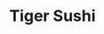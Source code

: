 ---
layout: place
title: "Tiger Sushi"
permalink: /georgia/athens/tiger-sushi.html
stateAbbr: GA
stateName: Georgia
cityName: Athens
seo:
  name: "Tiger Sushi"
  type: Restaurant
  links: null
description: "Tiger Sushi serves delicious sushi in Athens, Georgia. Try fresh Japanese dishes for a great dining experience. "
place_id: ChIJUatpTc1t9ogRuhoFcMx6Uvs
photos:
  - name: >-
      places/ChIJUatpTc1t9ogRuhoFcMx6Uvs/photos/AeeoHcIm5mKDfUnz1iMUbcBpGKVNMKJAkA1M7blq9LY5buqESglZZp_K49EYagYl2-Tsgjycf5RvJHxmleYc9l5UdnF9cH5rsJo1KvMHZrd0nJmRmYyZbxN9BHCTo5TWTPUrkmt_PHxlTD1CZmgQ49zwLltS9s_nVlY2_euHDrJCVkNaj105vmparGAoPpvU9srncg9xe93_VKVrw2_fUWFGWB_t0cjZDigWIfFWNUL2HSauNdEuUaYFJQDjyxbYEVX9bLYgvXaZH4f4uBzRwGyMZ3lhYtk0GbkJB1Fvai9x5CGolQ
    widthPx: 1440
    heightPx: 1920
    authorAttributions:
      - displayName: Tiger Sushi
        uri: https://maps.google.com/maps/contrib/116190776423160956986
        photoUri: >-
          https://lh3.googleusercontent.com/a-/ALV-UjVzvdu9eQM1URjxizb6yS1GYX03Wp_TvtFUlhZZSdTH0It7jSw=s100-p-k-no-mo
    flagContentUri: >-
      https://www.google.com/local/imagery/report/?cb_client=maps_api_places.places_api&image_key=!1e10!2sAF1QipMDJGY1RHzjNt4hYMBwkeQxKcn_I5LBMq8NFrrY&hl=en-US
    googleMapsUri: >-
      https://www.google.com/maps/place//data=!3m4!1e2!3m2!1sAF1QipMDJGY1RHzjNt4hYMBwkeQxKcn_I5LBMq8NFrrY!2e10!4m2!3m1!1s0x88f66dcd4d69ab51:0xfb527acc70051aba
  - name: >-
      places/ChIJUatpTc1t9ogRuhoFcMx6Uvs/photos/AeeoHcJt4Gr_h_68LKCzsgoaOnuElDma-ZueKBwHGv4Hx1fTdwKOV4DiP_WelYSS4DWLi5NA0P4x8x_E5QLai-2O3Lv13C4E3kPYdDLHEfHwyMmeNmpb9T6sqSRBvDfJ_5Bhyp84Cszahil5h5_woyjXS6wLaPSmlli7T4mrt7YydXlexuM1KTZG3yBJQ7baNGrWeHUFje2cDE-Urgcr1xTERltvmY64Fov5lvxw4Je-8mR2g19NYr2uzWkaXbo55GjqplWLQcumbn2ZwJ_JxOkxP-bncvE-epsVUJ6OnkV9Ul1uiw
    widthPx: 1018
    heightPx: 675
    authorAttributions:
      - displayName: Tiger Sushi
        uri: https://maps.google.com/maps/contrib/116190776423160956986
        photoUri: >-
          https://lh3.googleusercontent.com/a-/ALV-UjVzvdu9eQM1URjxizb6yS1GYX03Wp_TvtFUlhZZSdTH0It7jSw=s100-p-k-no-mo
    flagContentUri: >-
      https://www.google.com/local/imagery/report/?cb_client=maps_api_places.places_api&image_key=!1e10!2sAF1QipOvT4qWh7Let49ZKDDM3UaDu8sJLnd1Nxv5pnV-&hl=en-US
    googleMapsUri: >-
      https://www.google.com/maps/place//data=!3m4!1e2!3m2!1sAF1QipOvT4qWh7Let49ZKDDM3UaDu8sJLnd1Nxv5pnV-!2e10!4m2!3m1!1s0x88f66dcd4d69ab51:0xfb527acc70051aba
  - name: >-
      places/ChIJUatpTc1t9ogRuhoFcMx6Uvs/photos/AeeoHcIMxqmY27bCFsZGjCWC77zrig5rNjr4ZaM1N7XmEfr4jK7Jl1XPnqWeoxlh_MrepuwGLzUQhi9HN8m-bwEIwDLujct8yq7voohjahwuTeARXJuB41jxRF2XxTFdDtjfZ9zVemmtKN-X0jPujaKN4DdMtHbnl6ugJ6RIylhQX3_qF10EMmjjtL5dwKcjqC2Bq59N24sQfLyYNAZZhvpJ1QjduarfraSokP8ZDI8mLC_mtWf-Qnz7eIzneqTCeL77UyEt0sm12h7o70DOjEs924EoC2izkeTJb-xO3TYz-KtUFTE8I0XVRSHnaBVs_UmBCbIVfrimj3P3eeJnHG1d-0i6I6TM2Ppvk8vMGdQoJlgBjC9RQwDBpcI670B7gPiO2j3j4lOf2LZjXDFPQlqC_WJcBMvKLoafTI3vkqXvr1kl623H
    widthPx: 4032
    heightPx: 3024
    authorAttributions:
      - displayName: John Edmondson
        uri: https://maps.google.com/maps/contrib/103125808199964731739
        photoUri: >-
          https://lh3.googleusercontent.com/a-/ALV-UjWV_1FMKWoKv9tjKsA4C59FXblsYrJqQmUJNNC8rm1efs2S5E4=s100-p-k-no-mo
    flagContentUri: >-
      https://www.google.com/local/imagery/report/?cb_client=maps_api_places.places_api&image_key=!1e10!2sCIHM0ogKEICAgMDI07mlswE&hl=en-US
    googleMapsUri: >-
      https://www.google.com/maps/place//data=!3m4!1e2!3m2!1sCIHM0ogKEICAgMDI07mlswE!2e10!4m2!3m1!1s0x88f66dcd4d69ab51:0xfb527acc70051aba
  - name: >-
      places/ChIJUatpTc1t9ogRuhoFcMx6Uvs/photos/AeeoHcJzlD4Mrw9hT_c6f3kRUYY7UbnYpysGsbmmnMeykSi0_o-VzQvoSil9BT9HBErAIes2qACy_5huo4Y7c56Yb_yiAqm4RXjMAPEGOyRiFRKVLwPLZ0wU_0tqB1i1yV6Cos6U7nkAkM-_goesjeHFBuEwZ-Qxl2rXcAYMJzX_gTiudiUPZ3pfszzsaIgkXHaZhrCh9GfhMV8i23HW44jTDE0iQnR5V6xcUTk61XeQP7FVOrGXcllh_O36xhSxMk5ZgaN3V-RRHfMLTVm8UR7VxSQqFKbHkzoj7f67RvPO-mS9Xg
    widthPx: 4800
    heightPx: 3200
    authorAttributions:
      - displayName: Tiger Sushi
        uri: https://maps.google.com/maps/contrib/116190776423160956986
        photoUri: >-
          https://lh3.googleusercontent.com/a-/ALV-UjVzvdu9eQM1URjxizb6yS1GYX03Wp_TvtFUlhZZSdTH0It7jSw=s100-p-k-no-mo
    flagContentUri: >-
      https://www.google.com/local/imagery/report/?cb_client=maps_api_places.places_api&image_key=!1e10!2sAF1QipM-_7v5jaj636EvRr8rafInONEMbFaNrwe21ZKF&hl=en-US
    googleMapsUri: >-
      https://www.google.com/maps/place//data=!3m4!1e2!3m2!1sAF1QipM-_7v5jaj636EvRr8rafInONEMbFaNrwe21ZKF!2e10!4m2!3m1!1s0x88f66dcd4d69ab51:0xfb527acc70051aba
  - name: >-
      places/ChIJUatpTc1t9ogRuhoFcMx6Uvs/photos/AeeoHcJjOckGYFeGXS_NB4kIFOPkNSTFL9xunX3m44fZ1j2T5snTvcHV6lj22NNBzlgUouPyYsgfm-8vtPUmcR65szlhkFFKvPLEQZQM7UyUp0ZP9APodfH_QdZJN2jgZLiEPnezWLPSMPOE8QK3GT1m4I-7uNpcZFN_pUmep3278SaRCxngDajL2ojTFl4M0e9I7BUMioARaROLoObTYl5Hqs30LOewTjRnF5auiEs5j90EyeFLGl7pXHcd4kU1fSmcz8oxg7_ZgT-EChTQgz5jPdxIR2Us_5bLRMbQiRyw2pf3gw
    widthPx: 4800
    heightPx: 3200
    authorAttributions:
      - displayName: Tiger Sushi
        uri: https://maps.google.com/maps/contrib/116190776423160956986
        photoUri: >-
          https://lh3.googleusercontent.com/a-/ALV-UjVzvdu9eQM1URjxizb6yS1GYX03Wp_TvtFUlhZZSdTH0It7jSw=s100-p-k-no-mo
    flagContentUri: >-
      https://www.google.com/local/imagery/report/?cb_client=maps_api_places.places_api&image_key=!1e10!2sAF1QipPxLqW_ERBk9pxdHpWlbwUfI8Awhsja4Ecxott5&hl=en-US
    googleMapsUri: >-
      https://www.google.com/maps/place//data=!3m4!1e2!3m2!1sAF1QipPxLqW_ERBk9pxdHpWlbwUfI8Awhsja4Ecxott5!2e10!4m2!3m1!1s0x88f66dcd4d69ab51:0xfb527acc70051aba
  - name: >-
      places/ChIJUatpTc1t9ogRuhoFcMx6Uvs/photos/AeeoHcLg4NDgnm4UrjFHDx4rN68XXx3dJGdLX5_Zy44RaP7qLETAeDqbkqkg60QYgMsF6FnO9Af82fLb9HAAbQMIXVUUy10KdTBKlJTbopvPlIQE33Lp9axTtrykXwqKktRr_EFLA5War_e9c5LxuJamd6_lcbDUdwvPsmX5pQWQnQsPbahICpefhGc23A_-PobA_tLRFo0TyHurdMCstKvFJT4Q_6tqMudPKC6qrMsZJpIycSSuD2VupSIGSHT96y79D1DgWWS8qZNQasIBCtZpOqGDgn4LV2Zx7KVuYjSHn8i1LA
    widthPx: 4800
    heightPx: 3200
    authorAttributions:
      - displayName: Tiger Sushi
        uri: https://maps.google.com/maps/contrib/116190776423160956986
        photoUri: >-
          https://lh3.googleusercontent.com/a-/ALV-UjVzvdu9eQM1URjxizb6yS1GYX03Wp_TvtFUlhZZSdTH0It7jSw=s100-p-k-no-mo
    flagContentUri: >-
      https://www.google.com/local/imagery/report/?cb_client=maps_api_places.places_api&image_key=!1e10!2sAF1QipNrmwNk5kaZD9-DUCFZNrWKQKmLbapB3dJg2qlb&hl=en-US
    googleMapsUri: >-
      https://www.google.com/maps/place//data=!3m4!1e2!3m2!1sAF1QipNrmwNk5kaZD9-DUCFZNrWKQKmLbapB3dJg2qlb!2e10!4m2!3m1!1s0x88f66dcd4d69ab51:0xfb527acc70051aba
  - name: >-
      places/ChIJUatpTc1t9ogRuhoFcMx6Uvs/photos/AeeoHcJtO5sOHGcMJ56gigwTdB0KYtu_2Z_VSLpheSyiT1dqjBiz1Qbh6qVNKosu33EmTC1LPzKZKKh7p6qQne6pyOAOP87kIxZ1m84HFvzoXUEzHHqLayYM7d3Um0tTTdPoZNHfbgICfe9t-FqMgLDnAV6xfWFPInUbLpMb21tSVLkEwAh2lZdulO6uQmkrIjWklgFYPrmOKj14KVj-gfnpAjZILWLn6VvHOLuE1Gu1JrdHRIabe1DrhRRoX3Lxiru_46o86LwtVCufCl4eRxY8n0jRm6D_VaOZFCVXbITtWu9FFA
    widthPx: 4800
    heightPx: 3200
    authorAttributions:
      - displayName: Tiger Sushi
        uri: https://maps.google.com/maps/contrib/116190776423160956986
        photoUri: >-
          https://lh3.googleusercontent.com/a-/ALV-UjVzvdu9eQM1URjxizb6yS1GYX03Wp_TvtFUlhZZSdTH0It7jSw=s100-p-k-no-mo
    flagContentUri: >-
      https://www.google.com/local/imagery/report/?cb_client=maps_api_places.places_api&image_key=!1e10!2sAF1QipPq_b7myUACD_bF4RCnYiOx0BEif1Ybd7_XAdyr&hl=en-US
    googleMapsUri: >-
      https://www.google.com/maps/place//data=!3m4!1e2!3m2!1sAF1QipPq_b7myUACD_bF4RCnYiOx0BEif1Ybd7_XAdyr!2e10!4m2!3m1!1s0x88f66dcd4d69ab51:0xfb527acc70051aba
  - name: >-
      places/ChIJUatpTc1t9ogRuhoFcMx6Uvs/photos/AeeoHcJsaHIPsEqSRCnfSnpciWmzq-gztNKtfOxTaEoZVYk6GPjVI4TqyIeVsdkINpE-Yplrrvaz5kKjg9UgvAVU7YlcRDaZFlmT2JIqPwMF9wYWEMO3kPodzT-RhSdrCoD1rIh61IeLIUpdCONWEhBbIM3Z0F2pe59RBzhilqByMIzC75f85-bNRPKF1OvzNt0UckQu-peaclQMBGsCu_1wZvyuHysp-ZdcD0i2t6sYP52n8JOJODheqRq4QlY_kAb2bIXUZ54OLf_PO1Sky0RQutYJRQ-wmkqjSKqWt9gWeCH-Pwwt0AKrq64wUJA-bYuMw72uFaqY_OsMkIOIKkSuRPeeeiPzJN4kecOI7M4pxJWmpzh3Q3y3oC-OwlXqirb39sRM5FLFhNH9bpr-eulSg4uSoWn4dfpzxPfoBKu0VRU
    widthPx: 4800
    heightPx: 3600
    authorAttributions:
      - displayName: Wai Lynn Aung
        uri: https://maps.google.com/maps/contrib/115425453529718419506
        photoUri: >-
          https://lh3.googleusercontent.com/a-/ALV-UjXCnpvI4Et0Ppl4Dv1YHBN_JxCcAPiQQ1-lyif1X5K6SSUctCox=s100-p-k-no-mo
    flagContentUri: >-
      https://www.google.com/local/imagery/report/?cb_client=maps_api_places.places_api&image_key=!1e10!2sCIHM0ogKEICAgIDXreuMIQ&hl=en-US
    googleMapsUri: >-
      https://www.google.com/maps/place//data=!3m4!1e2!3m2!1sCIHM0ogKEICAgIDXreuMIQ!2e10!4m2!3m1!1s0x88f66dcd4d69ab51:0xfb527acc70051aba
  - name: >-
      places/ChIJUatpTc1t9ogRuhoFcMx6Uvs/photos/AeeoHcJPAUABqM-K8PlBSZUUG2GvG2h3AtD-S2M5dwTXUbmhUhxk8qr2Av3mMgJM_7eWYzCOn3XqFaewVQjhOXJVvScSQsJbP3Eaa5fxmSD3PH4_W7f6h4Rz5rNPpYTGv7pmr_Yseki_wSgKzQzDzS_B3C1-uWiaGKu6d20TpvqhhPDoglPVsqPR-I_9XTl4eZeYJveYGo0YSkPfeUTahTaF6EWfxMmbZTBiKZfrXTZ9vwaJlLVhDMtE4CzMj9zz4bjOEchu0Mfw_5M98ByDOHR_UspCKmgsTB1AsEPyL0c7F1RIug
    widthPx: 2992
    heightPx: 2992
    authorAttributions:
      - displayName: Tiger Sushi
        uri: https://maps.google.com/maps/contrib/116190776423160956986
        photoUri: >-
          https://lh3.googleusercontent.com/a-/ALV-UjVzvdu9eQM1URjxizb6yS1GYX03Wp_TvtFUlhZZSdTH0It7jSw=s100-p-k-no-mo
    flagContentUri: >-
      https://www.google.com/local/imagery/report/?cb_client=maps_api_places.places_api&image_key=!1e10!2sAF1QipO2VLyHg62i7_HymezSijdH8shwpaVJLlRKwD22&hl=en-US
    googleMapsUri: >-
      https://www.google.com/maps/place//data=!3m4!1e2!3m2!1sAF1QipO2VLyHg62i7_HymezSijdH8shwpaVJLlRKwD22!2e10!4m2!3m1!1s0x88f66dcd4d69ab51:0xfb527acc70051aba
  - name: >-
      places/ChIJUatpTc1t9ogRuhoFcMx6Uvs/photos/AeeoHcJ2hv5PnH3D4BBQY7AlIjAUYronINk3DYdB72qF2BGsKr0sEFGsvj278TOt9Za1cbYIxJl4ikB24pMw7maG0a5pY0grMOWug1O8SpOM5HKh_o2rwUIDsu7aWdfaL8Qg9vjEZGYYcqVtii9Jv3rafKaJtGMJKE-x3dtl05mVSUOaG_jhgVJ-3TXVkL79jjLQ8d61wAq0C8HVH1y0KYKxVRyCVDf3msNfdfQepU6_S6Dbm15XBjEApFJRWcG6drvOQxv33-bGsA4o-pE7kp_kP9N98lTq5vH4d2NNclJnQVL42g
    widthPx: 1440
    heightPx: 1920
    authorAttributions:
      - displayName: Tiger Sushi
        uri: https://maps.google.com/maps/contrib/116190776423160956986
        photoUri: >-
          https://lh3.googleusercontent.com/a-/ALV-UjVzvdu9eQM1URjxizb6yS1GYX03Wp_TvtFUlhZZSdTH0It7jSw=s100-p-k-no-mo
    flagContentUri: >-
      https://www.google.com/local/imagery/report/?cb_client=maps_api_places.places_api&image_key=!1e10!2sAF1QipM_AA4-D22y_vXWuWEZVuVRvaZDNOvJi_8SWbwd&hl=en-US
    googleMapsUri: >-
      https://www.google.com/maps/place//data=!3m4!1e2!3m2!1sAF1QipM_AA4-D22y_vXWuWEZVuVRvaZDNOvJi_8SWbwd!2e10!4m2!3m1!1s0x88f66dcd4d69ab51:0xfb527acc70051aba
address: 440 E Clayton St, Athens, GA 30601, USA
street: 440 E Clayton St
city: Athens
state: GA
zip: '30601'
country: USA
neighborhood: null
latitude: '33.958833'
longitude: '-83.373644'
accessibility_options:
  wheelchairAccessibleParking: true
  wheelchairAccessibleEntrance: true
  wheelchairAccessibleSeating: true
business_status: OPERATIONAL
name: Tiger Sushi
google_maps_links:
  directionsUri: >-
    https://www.google.com/maps/dir//''/data=!4m7!4m6!1m1!4e2!1m2!1m1!1s0x88f66dcd4d69ab51:0xfb527acc70051aba!3e0
  placeUri: https://maps.google.com/?cid=18109672070081485498
  writeAReviewUri: >-
    https://www.google.com/maps/place//data=!4m3!3m2!1s0x88f66dcd4d69ab51:0xfb527acc70051aba!12e1
  reviewsUri: >-
    https://www.google.com/maps/place//data=!4m4!3m3!1s0x88f66dcd4d69ab51:0xfb527acc70051aba!9m1!1b1
  photosUri: >-
    https://www.google.com/maps/place//data=!4m3!3m2!1s0x88f66dcd4d69ab51:0xfb527acc70051aba!10e5
primary_type: Restaurant
opening_hours:
  regular: null
  current: null
secondary_opening_hours:
  regular:
    weekdayDescriptions: null
    type: null
  current:
    weekdayDescriptions: null
    type: null
phone: null
price_level: null
price_range: null
rating: null
rating_count: 0
website: null
reviews: null
parking_options: null
payment_options: null
allow_dogs: null
curbside_pickup: null
delivery: null
dine_in: null
good_for_children: null
good_for_groups: null
good_for_sports: null
live_music: null
menu_for_children: null
outdoor_seating: null
reservable: null
restroom: null
serves_beer: null
serves_breakfast: null
serves_brunch: null
serves_cocktails: null
serves_coffee: null
serves_dinner: null
serves_dessert: null
serves_lunch: null
serves_vegetarian_food: null
serves_wine: null
takeout: null
update_category: essentials
summary: null

---